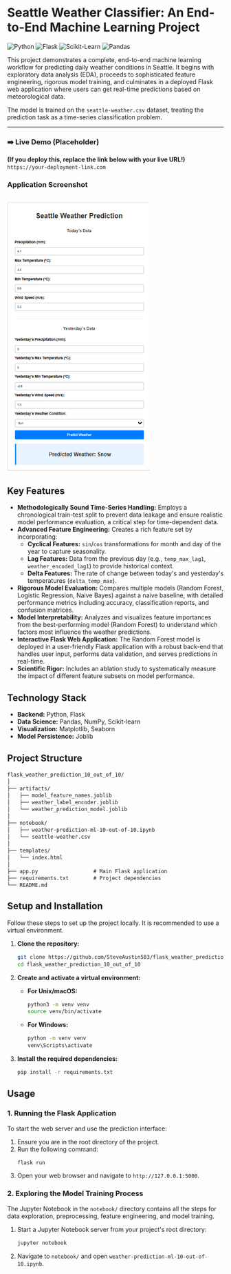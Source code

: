 # Seattle Weather Classifier: An End-to-End Machine Learning Project

![Python](https://img.shields.io/badge/Python-3.11-blue.svg) ![Flask](https://img.shields.io/badge/Flask-2.2.2-black.svg) ![Scikit-Learn](https://img.shields.io/badge/Scikit--Learn-1.2.2-orange.svg) ![Pandas](https://img.shields.io/badge/Pandas-1.5.3-green.svg)

This project demonstrates a complete, end-to-end machine learning workflow for predicting daily weather conditions in Seattle. It begins with exploratory data analysis (EDA), proceeds to sophisticated feature engineering, rigorous model training, and culminates in a deployed Flask web application where users can get real-time predictions based on meteorological data.

The model is trained on the `seattle-weather.csv` dataset, treating the prediction task as a time-series classification problem.

---

### ➡️ Live Demo (Placeholder)
**(If you deploy this, replace the link below with your live URL!)**
`https://your-deployment-link.com`

### Application Screenshot
![Application Screenshot](app_screenshot.png)
---

## Key Features

*   **Methodologically Sound Time-Series Handling:** Employs a chronological train-test split to prevent data leakage and ensure realistic model performance evaluation, a critical step for time-dependent data.
*   **Advanced Feature Engineering:** Creates a rich feature set by incorporating:
    *   **Cyclical Features:** `sin`/`cos` transformations for month and day of the year to capture seasonality.
    *   **Lag Features:** Data from the previous day (e.g., `temp_max_lag1`, `weather_encoded_lag1`) to provide historical context.
    *   **Delta Features:** The rate of change between today's and yesterday's temperatures (`delta_temp_max`).
*   **Rigorous Model Evaluation:** Compares multiple models (Random Forest, Logistic Regression, Naive Bayes) against a naive baseline, with detailed performance metrics including accuracy, classification reports, and confusion matrices.
*   **Model Interpretability:** Analyzes and visualizes feature importances from the best-performing model (Random Forest) to understand which factors most influence the weather predictions.
*   **Interactive Flask Web Application:** The Random Forest model is deployed in a user-friendly Flask application with a robust back-end that handles user input, performs data validation, and serves predictions in real-time.
*   **Scientific Rigor:** Includes an ablation study to systematically measure the impact of different feature subsets on model performance.

## Technology Stack

*   **Backend:** Python, Flask
*   **Data Science:** Pandas, NumPy, Scikit-learn
*   **Visualization:** Matplotlib, Seaborn
*   **Model Persistence:** Joblib

## Project Structure

```
flask_weather_prediction_10_out_of_10/
│
├── artifacts/
│   ├── model_feature_names.joblib
│   ├── weather_label_encoder.joblib
│   └── weather_prediction_model.joblib
│
├── notebook/
│   ├── weather-prediction-ml-10-out-of-10.ipynb
│   └── seattle-weather.csv
│
├── templates/
│   └── index.html
│
├── app.py                  # Main Flask application
├── requirements.txt        # Project dependencies
└── README.md                          
```

## Setup and Installation

Follow these steps to set up the project locally. It is recommended to use a virtual environment.

1.  **Clone the repository:**
    ```bash
    git clone https://github.com/SteveAustin583/flask_weather_prediction_10_out_of_10.git
    cd flask_weather_prediction_10_out_of_10
    ```

2.  **Create and activate a virtual environment:**
    *   **For Unix/macOS:**
        ```bash
        python3 -m venv venv
        source venv/bin/activate
        ```
    *   **For Windows:**
        ```bash
        python -m venv venv
        venv\Scripts\activate
        ```

3.  **Install the required dependencies:**
    ```bash
    pip install -r requirements.txt
    ```

## Usage

### 1. Running the Flask Application

To start the web server and use the prediction interface:

1.  Ensure you are in the root directory of the project.
2.  Run the following command:
    ```bash
    flask run
    ```
3.  Open your web browser and navigate to `http://127.0.0.1:5000`.

### 2. Exploring the Model Training Process

The Jupyter Notebook in the `notebook/` directory contains all the steps for data exploration, preprocessing, feature engineering, and model training.

1.  Start a Jupyter Notebook server from your project's root directory:
    ```bash
    jupyter notebook
    ```
2.  Navigate to `notebook/` and open `weather-prediction-ml-10-out-of-10.ipynb`.